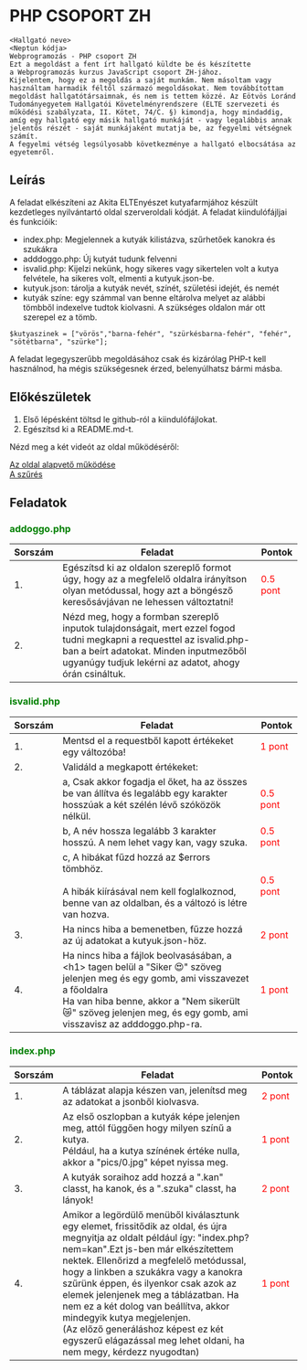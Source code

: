# PHP CSOPORT ZH
```
<Hallgató neve>
<Neptun kódja>
Webprogramozás - PHP csoport ZH
Ezt a megoldást a fent írt hallgató küldte be és készítette 
a Webprogramozás kurzus JavaScript csoport ZH-jához.
Kijelentem, hogy ez a megoldás a saját munkám. Nem másoltam vagy 
használtam harmadik féltől származó megoldásokat. Nem továbbítottam 
megoldást hallgatótársaimnak, és nem is tettem közzé. Az Eötvös Loránd 
Tudományegyetem Hallgatói Követelményrendszere (ELTE szervezeti és 
működési szabályzata, II. Kötet, 74/C. §) kimondja, hogy mindaddig, 
amíg egy hallgató egy másik hallgató munkáját - vagy legalábbis annak 
jelentős részét - saját munkájaként mutatja be, az fegyelmi vétségnek számít. 
A fegyelmi vétség legsúlyosabb következménye a hallgató elbocsátása az egyetemről.
```


## Leírás
A feladat elkészíteni az Akita ELTEnyészet kutyafarmjához készült kezdetleges nyilvántartó oldal szerveroldali kódját. A feladat kiindulófájljai és funkcióik:
- index.php: Megjelennek a kutyák kilistázva, szűrhetőek kanokra és szukákra
- adddoggo.php: Új kutyát tudunk felvenni
- isvalid.php: Kijelzi nekünk, hogy sikeres vagy sikertelen volt a kutya felvétele, ha sikeres volt, elmenti a kutyuk.json-be.
- kutyuk.json: tárolja a kutyák nevét, színét, születési idejét, és nemét
- kutyák színe: egy számmal van benne eltárolva melyet az alábbi tömbből indexelve tudtok kiolvasni. A szükséges oldalon már ott szerepel ez a tömb.

```
$kutyaszinek = ["vörös","barna-fehér", "szürkésbarna-fehér", "fehér", "sötétbarna", "szürke"];
```

A feladat legegyszerűbb megoldásához csak és kizárólag PHP-t kell használnod, ha mégis szükségesnek érzed, belenyúlhatsz bármi másba.

## Előkészületek
1. Első lépésként töltsd le github-ról a kiindulófájlokat.
2. Egészítsd ki a README.md-t.

Nézd meg a két videót az oldal működéséről:

<a href="http://nagybrandy.hu/php_zh01.mp4" target="_blank">Az oldal alapvető működése</a><br>
<a href="http://nagybrandy.hu/php_zh02.mp4" target="_blank">A szűrés</a>


## Feladatok
### <span style="color:green">addoggo.php</span>
|Sorszám|Feladat|Pontok|
|----|----|----|
| 1. | Egészítsd ki az oldalon     szereplő formot úgy, hogy az a megfelelő oldalra irányítson olyan metódussal, hogy azt a böngésző keresősávjávan ne lehessen változtatni! | <span style="color:red"> 0.5 pont </span>
| 2.| Nézd meg, hogy a formban szereplő inputok tulajdonságait, mert ezzel fogod tudni megkapni a requesttel az isvalid.php-ban a beírt adatokat. Minden inputmezőből ugyanúgy tudjuk lekérni az adatot, ahogy órán csináltuk.   ||

### <span style="color:green">isvalid.php</span>
|Sorszám|Feladat|Pontok|
|----|----|----|
| 1. | Mentsd el a requestből kapott értékeket egy változóba! | <span style="color:red"> 1 pont </span>
| 2. | Validáld a megkapott értékeket:||
||  a, Csak akkor fogadja el őket, ha az összes be van állítva és legalább egy karakter hosszúak a két szélén lévő szóközök nélkül.|<span style="color:red"> 0.5 pont </span>|
|  | b, A név hossza legalább 3 karakter hosszú. A nem lehet vagy kan, vagy szuka.|<span style="color:red"> 0.5 pont </span>|
|  | c, A hibákat fűzd hozzá az $errors tömbhöz. <br><br> A hibák kiírásával nem kell foglalkoznod, benne van az oldalban, és a változó is létre van hozva.|<span style="color:red"> 0.5 pont </span>|
| 3. | Ha nincs hiba a bemenetben, fűzze hozzá az új adatokat a kutyuk.json-höz. |<span style="color:red"> 2 pont </span>|
|4. | Ha nincs hiba a fájlok beolvasásában, a \<h1> tagen belül a "Siker 😍" szöveg jelenjen meg és egy gomb, ami visszavezet a főoldalra <br>Ha van hiba benne, akkor a "Nem sikerült 😿" szöveg jelenjen meg, és egy gomb, ami visszavisz az adddoggo.php-ra. |<span style="color:red"> 1 pont </span>|

### <span style="color:green">index.php</span>
|Sorszám|Feladat|Pontok|
|----|----|----|
| 1. | A táblázat alapja készen van, jelenítsd meg az adatokat a jsonből kiolvasva. | <span style="color:red"> 2 pont </span>|
| 2. |  Az első oszlopban a kutyák képe jelenjen meg, attól függően hogy milyen színű a kutya.<br> Például, ha a kutya színének értéke nulla, akkor a "pics/0.jpg" képet nyissa meg.|<span style="color:red"> 1 pont </span>|
| 3. | A kutyák soraihoz add hozzá a ".kan" classt, ha kanok, és a ".szuka" classt, ha lányok! | <span style="color:red"> 2 pont </span>|
| 4. | Amikor a legördülő menüből kiválasztunk egy elemet, frissitődik az oldal, és újra megnyitja az oldalt például így: "index.php?nem=kan".Ezt js-ben már elkészítettem nektek. Ellenőrizd a megfelelő metódussal, hogy a linkben a szukákra vagy a kanokra szűrünk éppen, és ilyenkor csak azok az elemek jelenjenek meg a táblázatban. Ha nem ez a két dolog van beállítva, akkor mindegyik kutya megjelenjen.<br>(Az előző generáláshoz képest ez két egyszerű elágazással meg lehet oldani, ha nem megy, kérdezz nyugodtan) |<span style="color:red"> 1 pont </span>|

